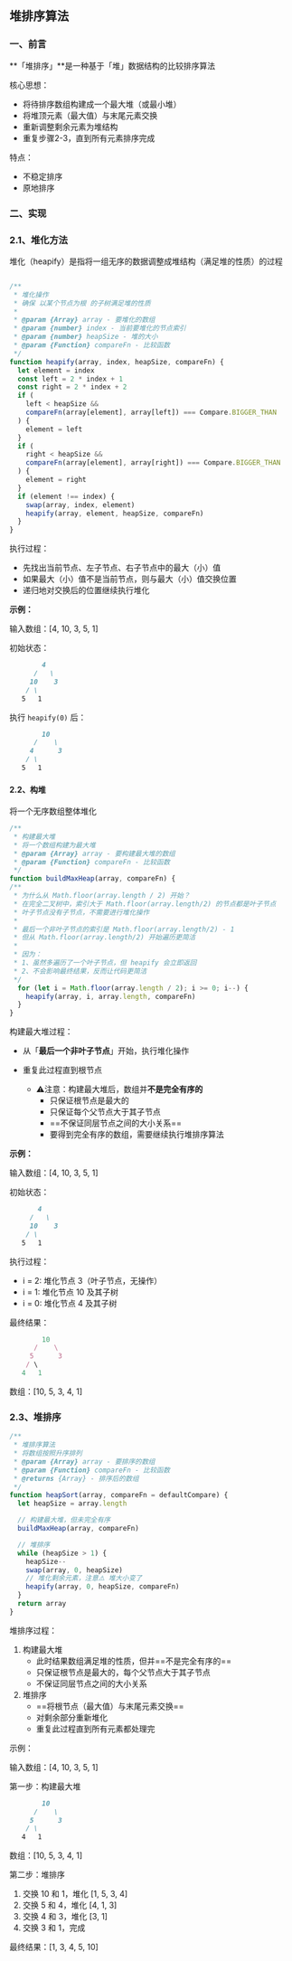 ## 堆排序算法

### 一、前言

**「堆排序」**是一种基于「堆」数据结构的比较排序算法

核心思想：

* 将待排序数组构建成一个最大堆（或最小堆）
* 将堆顶元素（最大值）与末尾元素交换
* 重新调整剩余元素为堆结构
* 重复步骤2-3，直到所有元素排序完成

特点：

* 不稳定排序
* 原地排序

### 二、实现

### 2.1、堆化方法

堆化（heapify）是指将一组无序的数据调整成堆结构（满足堆的性质）的过程

```javascript

/**
 * 堆化操作
 * 确保 以某个节点为根 的子树满足堆的性质
 *
 * @param {Array} array - 要堆化的数组
 * @param {number} index - 当前要堆化的节点索引
 * @param {number} heapSize - 堆的大小
 * @param {Function} compareFn - 比较函数
 */
function heapify(array, index, heapSize, compareFn) {
  let element = index
  const left = 2 * index + 1
  const right = 2 * index + 2
  if (
    left < heapSize &&
    compareFn(array[element], array[left]) === Compare.BIGGER_THAN
  ) {
    element = left
  }
  if (
    right < heapSize &&
    compareFn(array[element], array[right]) === Compare.BIGGER_THAN
  ) {
    element = right
  }
  if (element !== index) {
    swap(array, index, element)
    heapify(array, element, heapSize, compareFn)
  }
}
```

执行过程：

* 先找出当前节点、左子节点、右子节点中的最大（小）值
* 如果最大（小）值不是当前节点，则与最大（小）值交换位置
* 递归地对交换后的位置继续执行堆化

**示例：**

输入数组：[4, 10, 3, 5, 1]

初始状态：

```markdown
        4
      /   \
     10    3
    / \
   5   1
```

执行 `heapify(0)` 后：

```markdown
        10
      /    \
     4      3
    / \
   5   1
```

#### 2.2、构堆

将一个无序数组整体堆化

```javascript
/**
 * 构建最大堆
 * 将一个数组构建为最大堆
 * @param {Array} array - 要构建最大堆的数组
 * @param {Function} compareFn - 比较函数
 */
function buildMaxHeap(array, compareFn) {
/**
 * 为什么从 Math.floor(array.length / 2) 开始？
 * 在完全二叉树中，索引大于 Math.floor(array.length/2) 的节点都是叶子节点
 * 叶子节点没有子节点，不需要进行堆化操作
 *
 * 最后一个非叶子节点的索引是 Math.floor(array.length/2) - 1
 * 但从 Math.floor(array.length/2) 开始遍历更简洁
 *
 * 因为：
 * 1、虽然多遍历了一个叶子节点，但 heapify 会立即返回
 * 2、不会影响最终结果，反而让代码更简洁
 */
  for (let i = Math.floor(array.length / 2); i >= 0; i--) {
    heapify(array, i, array.length, compareFn)
  }
}
```

构建最大堆过程：

* 从「**最后一个非叶子节点**」开始，执行堆化操作 

     <!--这个很重要，因为叶子节点没有子节点，不需要进行堆化-->

* 重复此过程直到根节点

    * ⚠️注意：构建最大堆后，数组并**不是完全有序的**
         * 只保证根节点是最大的
         * 只保证每个父节点大于其子节点
         * ==不保证同层节点之间的大小关系==
         * 要得到完全有序的数组，需要继续执行堆排序算法

**示例：**

输入数组：[4, 10, 3, 5, 1]

初始状态：

```markdown
       4
     /   \
     10    3
    / \
   5   1
```

执行过程：

* i = 2: 堆化节点 3（叶子节点，无操作）
* i = 1: 堆化节点 10 及其子树
* i = 0: 堆化节点 4 及其子树

最终结果：

```javascript
        10
      /    \
     5      3
    / \
   4   1
```

数组：[10, 5, 3, 4, 1]  <!--此时数组满足堆的性质，但未完全有序-->

### 2.3、堆排序

```javascript
/**
 * 堆排序算法
 * 将数组按照升序排列
 * @param {Array} array - 要排序的数组
 * @param {Function} compareFn - 比较函数
 * @returns {Array} - 排序后的数组
 */
function heapSort(array, compareFn = defaultCompare) {
  let heapSize = array.length

  // 构建最大堆，但未完全有序
  buildMaxHeap(array, compareFn)

  // 堆排序
  while (heapSize > 1) {
    heapSize--
    swap(array, 0, heapSize)
    // 堆化剩余元素，注意⚠️ 堆大小变了
    heapify(array, 0, heapSize, compareFn)
  }
  return array
}
```

堆排序过程：

1. 构建最大堆
    * 此时结果数组满足堆的性质，但并==不是完全有序的==
    * 只保证根节点是最大的，每个父节点大于其子节点
    * 不保证同层节点之间的大小关系
2. 堆排序
    * ==将根节点（最大值）与末尾元素交换== <!--这个是精髓-->
    * 对剩余部分重新堆化
    * 重复此过程直到所有元素都处理完

示例：

输入数组：[4, 10, 3, 5, 1]

第一步：构建最大堆

```markdown
        10
      /    \
     5      3
    / \
   4   1
```

数组：[10, 5, 3, 4, 1]   <!--此时数组满足堆的性质，但未完全有序-->

第二步：堆排序

1. 交换 10 和 1，堆化 [1, 5, 3, 4]
2. 交换 5 和 4，堆化 [4, 1, 3]
3. 交换 4 和 3，堆化 [3, 1]
4. 交换 3 和 1，完成

最终结果：[1, 3, 4, 5, 10]
